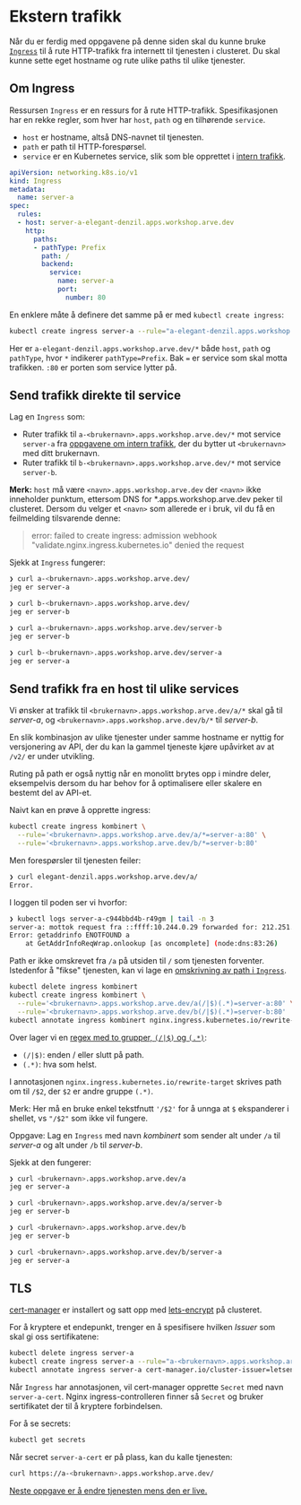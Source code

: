 # Ekstern trafikk
Når du er ferdig med oppgavene på denne siden skal du kunne bruke
[`Ingress`](https://kubernetes.io/docs/concepts/services-networking/ingress/)
til å rute HTTP-trafikk fra internett til tjenesten i clusteret. Du skal
kunne sette eget hostname og rute ulike paths til ulike tjenester.

## Om Ingress
Ressursen `Ingress` er en ressurs for å rute HTTP-trafikk. Spesifikasjonen
har en rekke regler, som hver har `host`, `path` og en tilhørende `service`.

- `host` er hostname, altså DNS-navnet til tjenesten.
- `path` er path til HTTP-forespørsel.
- `service` er en Kubernetes service, slik som ble opprettet i [intern trafikk](intern-trafikk.md).

```yaml
apiVersion: networking.k8s.io/v1
kind: Ingress
metadata:
  name: server-a
spec:
  rules:
  - host: server-a-elegant-denzil.apps.workshop.arve.dev
    http:
      paths:
      - pathType: Prefix
        path: /
        backend:
          service:
            name: server-a
            port:
              number: 80
```

En enklere måte å definere det samme på er med `kubectl create ingress`:

```sh
kubectl create ingress server-a --rule="a-elegant-denzil.apps.workshop.arve.dev/*=server-a:80"
```

Her er `a-elegant-denzil.apps.workshop.arve.dev/*` både `host`, `path` og `pathType`, hvor
`*` indikerer `pathType=Prefix`. Bak `=` er service som skal motta trafikken. `:80` er porten som
service lytter på.

## Send trafikk direkte til service
Lag en `Ingress` som:

- Ruter trafikk til `a-<brukernavn>.apps.workshop.arve.dev/*` mot service `server-a`
  fra [oppgavene om intern trafikk](intern-trafikk.md), der du bytter ut `<brukernavn>`
  med ditt brukernavn.
- Ruter trafikk til `b-<brukernavn>.apps.workshop.arve.dev/*` mot service `server-b`.

**Merk:** `host` må være `<navn>.apps.workshop.arve.dev` der `<navn>` ikke inneholder punktum,
ettersom DNS for *.apps.workshop.arve.dev peker til clusteret. Dersom du velger et `<navn>`
som allerede er i bruk, vil du få en feilmelding tilsvarende denne:

> error: failed to create ingress: admission webhook "validate.nginx.ingress.kubernetes.io" denied the request

Sjekk at `Ingress` fungerer:

```sh
❯ curl a-<brukernavn>.apps.workshop.arve.dev/
jeg er server-a

❯ curl b-<brukernavn>.apps.workshop.arve.dev/
jeg er server-b

❯ curl a-<brukernavn>.apps.workshop.arve.dev/server-b
jeg er server-b

❯ curl b-<brukernavn>.apps.workshop.arve.dev/server-a
jeg er server-a
```

## Send trafikk fra en host til ulike services
Vi ønsker at trafikk til `<brukernavn>.apps.workshop.arve.dev/a/*` skal gå til *server-a*,
og `<brukernavn>.apps.workshop.arve.dev/b/*` til *server-b*.

En slik kombinasjon av ulike tjenester under samme hostname er nyttig for versjonering av API,
der du kan la gammel tjeneste kjøre upåvirket av at `/v2/` er under utvikling.

Ruting på path er også nyttig når en monolitt brytes opp i mindre deler, eksempelvis dersom du
har behov for å optimalisere eller skalere en bestemt del av API-et.

Naivt kan en prøve å opprette ingress:

```sh
kubectl create ingress kombinert \
  --rule='<brukernavn>.apps.workshop.arve.dev/a/*=server-a:80' \
  --rule='<brukernavn>.apps.workshop.arve.dev/b/*=server-b:80'
```

Men forespørsler til tjenesten feiler:

```sh
❯ curl elegant-denzil.apps.workshop.arve.dev/a/
Error.
```

I loggen til poden ser vi hvorfor:

```sh
❯ kubectl logs server-a-c944bbd4b-r49gm | tail -n 3
server-a: mottok request fra ::ffff:10.244.0.29 forwarded for: 212.251.175.15 til http://elegant-denzil.apps.workshop.arve.dev/a/
Error: getaddrinfo ENOTFOUND a
    at GetAddrInfoReqWrap.onlookup [as oncomplete] (node:dns:83:26)
```

Path er ikke omskrevet fra `/a` på utsiden til `/` som tjenesten forventer.
Istedenfor å "fikse" tjenesten, kan vi lage en
[omskrivning av path i `Ingress`](https://kubernetes.github.io/ingress-nginx/examples/rewrite/).

```sh
kubectl delete ingress kombinert
kubectl create ingress kombinert \
  --rule='<brukernavn>.apps.workshop.arve.dev/a(/|$)(.*)=server-a:80' \
  --rule='<brukernavn>.apps.workshop.arve.dev/b(/|$)(.*)=server-b:80'
kubectl annotate ingress kombinert nginx.ingress.kubernetes.io/rewrite-target='/$2'
```

Over lager vi en [regex med to grupper, `(/|$)` og `(.*)`](https://regex101.com/r/RMmBjH/1):

- `(/|$)`: enden / eller slutt på path.
- `(.*)`: hva som helst.

I annotasjonen `nginx.ingress.kubernetes.io/rewrite-target` skrives path om til `/$2`, der
`$2` er andre gruppe `(.*)`.

Merk: Her må en bruke enkel tekstfnutt `'/$2'` for å unnga at `$` ekspanderer i shellet,
vs `"/$2"` som ikke vil fungere.

Oppgave: Lag en `Ingress` med navn *kombinert* som sender alt under `/a` til *server-a*
og alt under `/b` til *server-b*.

Sjekk at den fungerer:

```sh
❯ curl <brukernavn>.apps.workshop.arve.dev/a
jeg er server-a

❯ curl <brukernavn>.apps.workshop.arve.dev/a/server-b
jeg er server-b

❯ curl <brukernavn>.apps.workshop.arve.dev/b
jeg er server-b

❯ curl <brukernavn>.apps.workshop.arve.dev/b/server-a
jeg er server-a
```

## TLS
[cert-manager](https://cert-manager.io) er installert og satt opp med
[lets-encrypt](https://letsencrypt.org) på clusteret.

For å kryptere et endepunkt, trenger en å spesifisere hvilken *Issuer*
som skal gi oss sertifikatene:

```sh
kubectl delete ingress server-a
kubectl create ingress server-a --rule="a-<brukernavn>.apps.workshop.arve.dev/*=server-a:80,tls=server-a-cert"
kubectl annotate ingress server-a cert-manager.io/cluster-issuer=letsencrypt
```

Når `Ingress` har annotasjonen, vil cert-manager opprette `Secret` med navn `server-a-cert`.
Nginx ingress-controlleren finner så `Secret` og bruker sertifikatet der til å kryptere forbindelsen.

For å se secrets:

```sh
kubectl get secrets
```

Når secret `server-a-cert` er på plass, kan du kalle tjenesten:

```sh
curl https://a-<brukernavn>.apps.workshop.arve.dev/
```

[Neste oppgave er å endre tjenesten mens den er live.](rullerende-deployment.md)